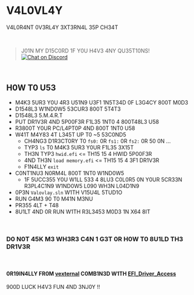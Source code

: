 # V4L0VL4Y
V4L0R4NT 0V3RL4Y 3XT3RN4L 35P CH34T

<br />

> J01N MY D15C0RD 1F Y0U H4V3 4NY QU35T10NS! <br />
[![Chat on Discord](https://discordapp.com/api/guilds/342220398022098944/widget.png "Chat on Discord")](https://discord.gg/xGWdExk)

<br />

## H0W T0 U53
* M4K3 5UR3 Y0U 4R3 U51N9 U3F1 1N5T34D 0F L3G4CY 800T M0D3
* D1548L3 W1ND0W5 53CUR3 800T 5T4T3
* D1548L3 5.M.4.R.T
* PUT DR1V3R 4ND 5P00F3R F1L35 1NT0 4 800T48L3 U58
* R3800T Y0UR PC/L4PT0P 4ND 800T 1NT0 U58
* W41T M4Y83 4T L345T UP T0 ~5 53C0ND5
  - CH4NG3 D1R3CT0RY T0 `fs0:` 0R `fs1:` 0R `fs2:` 0R 50 0N ...
  - TYP3 `ls` T0 M4K3 5UR3 Y0UR F1L35 3X15T
  - TH3N TYP3 `hwid.efi` <= TH15 15 4 HWID 5P00F3R
  - 4ND TH3N `load memory.efi`  <= TH15 15 4 3F1 DR1V3R
  - F1N4LLY `exit`
* C0NT1NU3 N0RM4L 800T 1NT0 W1ND0W5
  - 1F 5UCC355 Y0U W1LL 533 4 8LU3 C0L0R5 0N Y0UR 5CR33N R3PL4C1N9 W1ND0W5 L090 WH3N L04D1N9
* 0P3N `Valovlay.sln` W1TH V15U4L 5TUD1O
* RUN G4M3 90 T0 M41N M3NU 
* PR355 4LT + T48
* 8U1LT 4ND 0R RUN W1TH R3L3453 M0D3 1N X64 8IT

<br />

### D0 N0T 45K M3 WH3R3 C4N 1 G3T 0R H0W T0 8U1LD TH3 DR1V3R

<br />

#### 0R19IN4LLY FR0M [vexternal](https://github.com/0xLuca/vexternal) C0MB1N3D W1TH [EFI_Driver_Access](https://github.com/TheCruZ/EFI_Driver_Access)
900D LUCK H4V3 FUN 4ND 3NJ0Y !!
